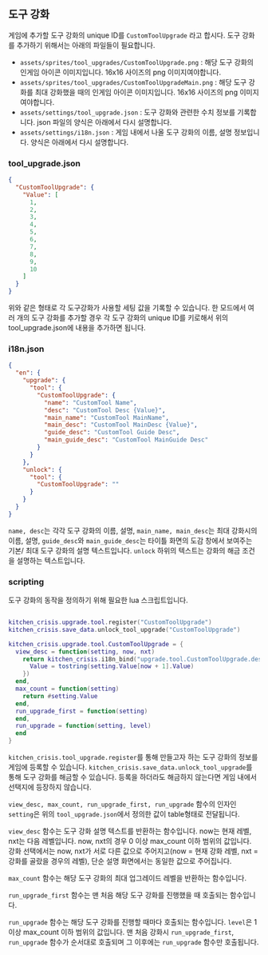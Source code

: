 
## 도구 강화

게임에 추가할 도구 강화의 unique ID를 `CustomToolUpgrade` 라고 합시다. 도구 강화를 추가하기 위해서는 아래의 파일들이 필요합니다.
- `assets/sprites/tool_upgrades/CustomToolUpgrade.png` : 해당 도구 강화의 인게임 아이콘 이미지입니다. 16x16 사이즈의 png 이미지여야합니다.
- `assets/sprites/tool_upgrades/CustomToolUpgradeMain.png` : 해당 도구 강화를 최대 강화했을 때의 인게임 아이콘 이미지입니다. 16x16 사이즈의 png 이미지여야합니다.
- `assets/settings/tool_upgrade.json` : 도구 강화와 관련한 수치 정보를 기록합니다. json 파일의 양식은 아래에서 다시 설명합니다.
- `assets/settings/i18n.json` : 게임 내에서 나올 도구 강화의 이름, 설명 정보입니다. 양식은 아래에서 다시 설명합니다.

### tool_upgrade.json

```json
{
  "CustomToolUpgrade": {
    "Value": [
      1,
      2,
      3,
      4,
      5,
      6,
      7,
      8,
      9,
      10
    ]
  }
}
```

위와 같은 형태로 각 도구강화가 사용할 세팅 값을 기록할 수 있습니다. 한 모드에서 여러 개의 도구 강화를 추가할 경우 각 도구 강화의 unique ID를 키로해서 위의 tool_upgrade.json에 내용을 추가하면 됩니다.

### i18n.json

```json
{
  "en": {
    "upgrade": {
      "tool": {
        "CustomToolUpgrade": {
          "name": "CustomTool Name",
          "desc": "CustomTool Desc {Value}",
          "main_name": "CustomTool MainName",
          "main_desc": "CustomTool MainDesc {Value}",
          "guide_desc": "CustomTool Guide Desc",
          "main_guide_desc": "CustomTool MainGuide Desc"
        }
      }
    },
    "unlock": {
      "tool": {
        "CustomToolUpgrade": ""
      }
    }
  }
}
```

`name, desc`는 각각 도구 강화의 이름, 설명, `main_name, main_desc`는 최대 강화시의 이름, 설명, `guide_desc`와 `main_guide_desc`는 타이틀 화면의 도감 창에서 보여주는 기본/ 최대 도구 강화의 설명 텍스트입니다. `unlock` 하위의 텍스트는 강화의 해금 조건을 설명하는 텍스트입니다.

### scripting

도구 강화의 동작을 정의하기 위해 필요한 lua 스크립트입니다.

```lua

kitchen_crisis.upgrade.tool.register("CustomToolUpgrade")
kitchen_crisis.save_data.unlock_tool_upgrade("CustomToolUpgrade")

kitchen_crisis.upgrade.tool.CustomToolUpgrade = {
  view_desc = function(setting, now, nxt)
    return kitchen_crisis.i18n_bind("upgrade.tool.CustomToolUpgrade.desc", {
      Value = tostring(setting.Value[now + 1].Value)
    })
  end,
  max_count = function(setting)
    return #setting.Value
  end,
  run_upgrade_first = function(setting)
  end,
  run_upgrade = function(setting, level)
  end
}
```

`kitchen_crisis.tool_upgrade.register`를 통해 만들고자 하는 도구 강화의 정보를 게임에 등록할 수 있습니다. `kitchen_crisis.save_data.unlock_tool_upgrade`를 통해 도구 강화를 해금할 수 있습니다. 등록을 하더라도 해금하지 않는다면 게임 내에서 선택지에 등장하지 않습니다.

`view_desc, max_count, run_upgrade_first, run_upgrade` 함수의 인자인 `setting`은 위의 `tool_upgrade.json`에서 정의한 값이 table형태로 전달됩니다.

`view_desc` 함수는 도구 강화 설명 텍스트를 반환하는 함수입니다. now는 현재 레벨, nxt는 다음 레벨입니다. now, nxt의 경우 0 이상 max_count 이하 범위의 값입니다. 강화 선택에서는 now, nxt가 서로 다른 값으로 주어지고(now = 현재 강화 레벨, nxt = 강화를 골랐을 경우의 레벨), 단순 설명 화면에서는 동일한 값으로 주어집니다.

`max_count` 함수는 해당 도구 강화의 최대 업그레이드 레벨을 반환하는 함수입니다.

`run_upgrade_first` 함수는 맨 처음 해당 도구 강화를 진행했을 때 호출되는 함수입니다.

`run_upgrade` 함수는 해당 도구 강화를 진행할 때마다 호출되는 함수입니다. `level`은 1 이상 max_count 이하 범위의 값입니다. 맨 처음 강화시 `run_upgrade_first`, `run_upgrade` 함수가 순서대로 호출되며 그 이후에는 `run_upgrade` 함수만 호출됩니다.
